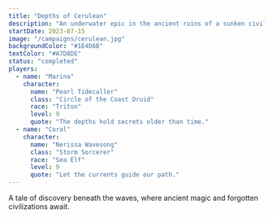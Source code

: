 ```yaml
---
title: "Depths of Cerulean"
description: "An underwater epic in the ancient ruins of a sunken civilization"
startDate: 2023-07-15
image: "/campaigns/cerulean.jpg"
backgroundColor: "#1E4D6B"
textColor: "#A7D8DE"
status: "completed"
players:
  - name: "Marina"
    character:
      name: "Pearl Tidecaller"
      class: "Circle of the Coast Druid"
      race: "Triton"
      level: 9
      quote: "The depths hold secrets older than time."
  - name: "Coral"
    character:
      name: "Nerissa Wavesong"
      class: "Storm Sorcerer"
      race: "Sea Elf"
      level: 9
      quote: "Let the currents guide our path."
---
```


A tale of discovery beneath the waves, where ancient magic and forgotten civilizations await.